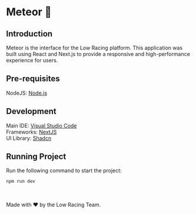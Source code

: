  # Meteor 🥏

  ## Introduction
  Meteor is the interface for the Low Racing platform. This application was built using React and Next.js to provide a responsive and high-performance experience for users.

  ## Pre-requisites
  NodeJS: [Node.js](https://nodejs.org/)

  ## Development
  Main IDE: [Visual Studio Code](https://code.visualstudio.com) <br>
  Frameworks: [NextJS](https://nextjs.org/) <br>
  UI Library: [Shadcn](https://ui.shadcn.com/)<br>

  ## Running Project 
  Run the following command to start the project:
  ```
  npm run dev
  ```

  <br><br>
  Made with ❤️ by the Low Racing Team.
